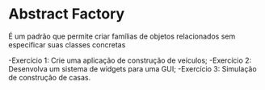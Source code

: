# Abstract Factory


É um padrão que permite criar famílias de objetos relacionados sem especificar suas classes concretas


-Exercício 1: Crie uma aplicação de construção de veículos;
-Exercício 2: Desenvolva um sistema de widgets para uma GUI;
-Exercício 3: Simulação de construção de casas.

